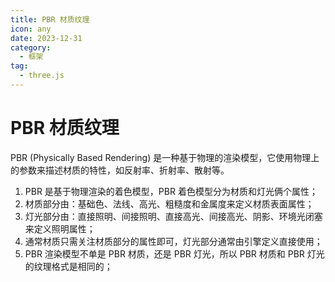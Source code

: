 ```yaml
---
title: PBR 材质纹理
icon: any
date: 2023-12-31
category:
  - 框架
tag:
  - three.js
---
```


# PBR 材质纹理

PBR (Physically Based Rendering) 是一种基于物理的渲染模型，它使用物理上的参数来描述材质的特性，如反射率、折射率、散射等。

1. PBR 是基于物理渲染的着色模型，PBR 着色模型分为材质和灯光俩个属性；
2. 材质部分由：基础色、法线、高光、粗糙度和金属度来定义材质表面属性；
3. 灯光部分由：直接照明、间接照明、直接高光、间接高光、阴影、环境光闭塞来定义照明属性；
4. 通常材质只需关注材质部分的属性即可，灯光部分通常由引擎定义直接使用；
5. PBR 渲染模型不单是 PBR 材质，还是 PBR 灯光，所以 PBR 材质和 PBR 灯光的纹理格式是相同的；
